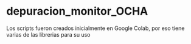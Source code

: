 # depuracion_monitor_OCHA


Los scripts fueron creados inicialmente en Google Colab, por eso tiene varias de las librerias para su uso
